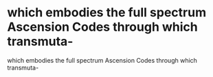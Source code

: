 # which embodies the full spectrum Ascension Codes through which transmuta-

which embodies the full spectrum Ascension Codes through which transmuta-